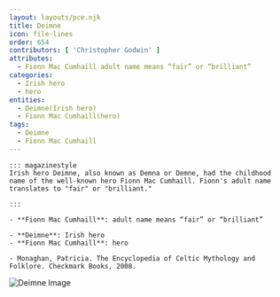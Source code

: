 ```yaml
---
layout: layouts/pce.njk
title: Deimne
icon: file-lines
order: 654
contributors: [ 'Christopher Godwin' ]
attributes:
  - Fionn Mac Cumhaill adult name means “fair” or “brilliant”
categories:
  - Irish hero
  - hero
entities:
  - Deimne(Irish hero)
  - Fionn Mac Cumhaill(hero)
tags:
  - Deimne
  - Fionn Mac Cumhaill
---
```

``` tab [group1:Info]
::: magazinestyle
Irish hero Deimne, also known as Demna or Demne, had the childhood name of the well-known hero Fionn Mac Cumhaill. Fionn's adult name translates to "fair" or "brilliant."

:::
```
``` tab [group1:Attributes]
- **Fionn Mac Cumhaill**: adult name means “fair” or “brilliant”
```
``` tab [group1:Entities]
- **Deimne**: Irish hero
- **Fionn Mac Cumhaill**: hero
```
``` tab [group1:Sources]
- Monaghan, Patricia. The Encyclopedia of Celtic Mythology and Folklore. Checkmark Books, 2008.
```
![Deimne Image](https://upload.wikimedia.org/wikipedia/commons/d/d9/Finn_Mccool_Comes_to_Aid_the_Fianna.png)
